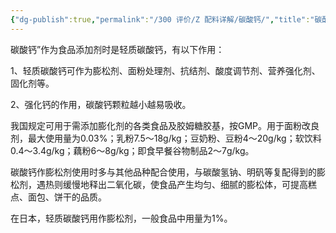 ```yaml
---
{"dg-publish":true,"permalink":"/300 评价/Z 配料详解/碳酸钙/","title":"碳酸钙","created":"2023-05-03T16:02:41.404+08:00","updated":"2024-01-12T12:03:41.953+08:00"}
---
```



碳酸钙”作为食品添加剂时是轻质碳酸钙，有以下作用：

1、轻质碳酸钙可作为膨松剂、面粉处理剂、抗结剂、酸度调节剂、营养强化剂、固化剂等。

2、强化钙的作用，碳酸钙颗粒越小越易吸收。

我国规定可用于需添加膨化剂的各类食品及胶姆糖胶基，按GMP。用于面粉改良剂，最大使用量为0.03%；乳粉7.5～18g/kg；豆奶粉、豆粉4～20g/kg；软饮料0.4～3.4g/kg；藕粉6～8g/kg；即食早餐谷物制品2～7g/kg。

碳酸钙作膨松剂使用时多与其他品种配合使用，与碳酸氢钠、明矾等复配得到的膨松剂，遇热则缓慢地释出二氧化碳，使食品产生均匀、细腻的膨松体，可提高糕点、面包、饼干的品质。

在日本，轻质碳酸钙用作膨松剂，一般食品中用量为1%。